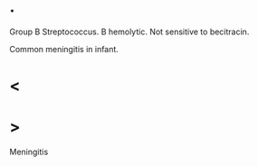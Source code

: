 # .

Group B Streptococcus.
B hemolytic.
Not sensitive to becitracin.

Common meningitis in infant.

# <

# >

Meningitis
